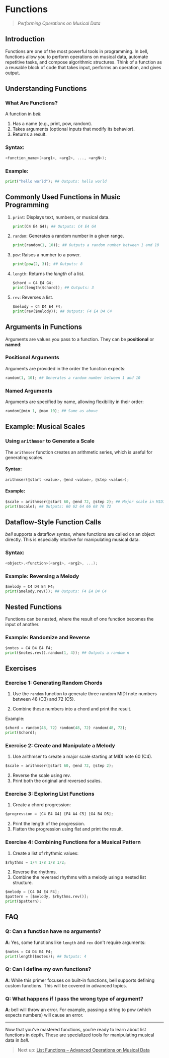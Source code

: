 # Functions

> _Performing Operations on Musical Data_

## Introduction

Functions are one of the most powerful tools in programming. In bell, functions allow you to perform operations on musical data, automate repetitive tasks, and compose algorithmic structures. Think of a function as a reusable block of code that takes input, performs an operation, and gives output.

## Understanding Functions

### What Are Functions?

A function in _bell_:

1. Has a name (e.g., print, pow, random).
2. Takes arguments (optional inputs that modify its behavior).
3. Returns a result.

### Syntax:

```c
<function_name>(<arg1>, <arg2>, ..., <argN>);
```

### Example:

```py
print("hello world"); ## Outputs: hello world
```

## Commonly Used Functions in Music Programming

1. `print`: Displays text, numbers, or musical data.

   ```py
   print(C4 E4 G4); ## Outputs: C4 E4 G4
   ```

2. `random`: Generates a random number in a given range.

   ```py
   print(random(1, 10)); ## Outputs a random number between 1 and 10
   ```

3. `pow`: Raises a number to a power.

   ```py
   print(pow(2, 3)); ## Outputs: 8
   ```

4. `length`: Returns the _length_ of a list.

   ```py
   $chord = C4 E4 G4;
   print(length($chord)); ## Outputs: 3
   ```

5. `rev`: Reverses a list.

   ```py
   $melody = C4 D4 E4 F4;
   print(rev($melody)); ## Outputs: F4 E4 D4 C4
   ```

## Arguments in Functions

Arguments are values you pass to a function. They can be **positional** or **named**:

### Positional Arguments

Arguments are provided in the order the function expects:

```py
random(1, 10); ## Generates a random number between 1 and 10
```

### Named Arguments

Arguments are specified by name, allowing flexibility in their order:

```py
random(@min 1, @max 10); ## Same as above
```

## Example: Musical Scales

### Using `arithmser` to Generate a Scale

The `arithmser` function creates an arithmetic series, which is useful for generating scales.

#### Syntax:

```py
arithmser(@start <value>, @end <value>, @step <value>);
```

#### Example:

```py
$scale = arithmser(@start 60, @end 72, @step 2); ## Major scale in MIDI numbers
print($scale); ## Outputs: 60 62 64 66 68 70 72
```

## Dataflow-Style Function Calls

_bell_ supports a dataflow syntax, where functions are called on an object directly. This is especially intuitive for manipulating musical data.

### Syntax:

```c
<object>.<function>(<arg1>, <arg2>, ...);
```

### Example: Reversing a Melody

```py
$melody = C4 D4 E4 F4;
print($melody.rev()); ## Outputs: F4 E4 D4 C4
```

## Nested Functions

Functions can be nested, where the result of one function becomes the input of another.

### Example: Randomize and Reverse

```py
$notes = C4 D4 E4 F4;
print($notes.rev().random(1, 4)); ## Outputs a random n
```

## Exercises

### Exercise 1: Generating Random Chords

1. Use the `random` function to generate three random MIDI note numbers between 48 (C3) and 72 (C5).

2. Combine these numbers into a chord and print the result.

Example:

```py
$chord = random(48, 72) random(48, 72) random(48, 72);
print($chord);
```

### Exercise 2: Create and Manipulate a Melody

1. Use arithmser to create a major scale starting at MIDI note 60 (C4).

```py
$scale = arithmser(@start 60, @end 72, @step 2);
```

2. Reverse the scale using rev.
3. Print both the original and reversed scales.

### Exercise 3: Exploring List Functions

1. Create a chord progression:

```py
$progression = [C4 E4 G4] [F4 A4 C5] [G4 B4 D5];
```

2. Print the length of the progression.
3. Flatten the progression using flat and print the result.

### Exercise 4: Combining Functions for a Musical Pattern

1. Create a list of rhythmic values:

```py
$rhythms = 1/4 1/8 1/8 1/2;
```

2. Reverse the rhythms.
3. Combine the reversed rhythms with a melody using a nested list structure.

```py
$melody = [C4 D4 E4 F4];
$pattern = [$melody, $rhythms.rev()];
print($pattern);
```

## FAQ

### Q: Can a function have no arguments?

**A**: Yes, some functions like `length` and `rev` don't require arguments:

```py
$notes = C4 D4 E4 F4;
print(length($notes)); ## Outputs: 4
```

### Q: Can I define my own functions?

**A**: While this primer focuses on built-in functions, bell supports defining custom functions. This will be covered in advanced topics.

### Q: What happens if I pass the wrong type of argument?

**A**: bell will throw an error. For example, passing a string to pow (which expects numbers) will cause an error.

---

Now that you’ve mastered functions, you’re ready to learn about list functions in depth. These are specialized tools for manipulating musical data in _bell_.

> Next up: [List Functions – Advanced Operations on Musical Data](07_listfunctions.md)
